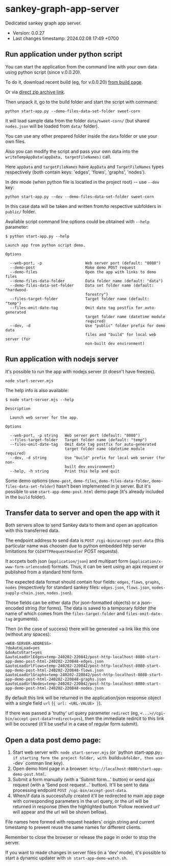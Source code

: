 <!--
@since 2024.02.05, 20:21
@changed 2024.02.08, 18:46
-->

# sankey-graph-app-server

Dedicated sankey graph app server.

- Version: 0.0.27
- Last changes timestamp: 2024.02.08 17:49 +0700

## Run application under python script

You can start the application from the command line with your own data using python script (since v.0.0.20).

To do it, download recent build (eg, for v.0.0.20) [from build page](https://github.com/lilliputten/sankey-graph-app/releases/tag/publish.0.0.20).

Or via [direct zip archive link](https://github.com/lilliputten/sankey-graph-app/archive/refs/tags/publish.0.0.20.zip).

Then unpack it, go to the build folder and start the script with command:

```
python start-app.py --demo-files-data-set-folder sweet-corn
```

It will load sample data from the folder `data/sweet-corn/` (but shared `nodes.json` will be loaded from `data/` folder).

You can use any other prepared folder inside the `data` folder or use your own files.

Also you can modify the script and pass your own data into the `writeTempAppData(appData, targetFileNames)` call.

Here `appData` and `targetFileNames` have `AppData` and `TargetFileNames` types respectively (both contain keys: 'edges', 'flows', 'graphs', 'nodes').

In dev mode (when python file is locatied in the project root) -- use `--dev` key:

```
python start-app.py --dev --demo-files-data-set-folder sweet-corn
```

In this case data will be taken and written from/to respective subfolders in `public/` folder.

Available script command line options could be obtained with `--help` parameter:

```
$ python start-app.py --help

Launch app from python script demo.

Options

  --web-port, -p                   Web server port (default: "8080")
  --demo-post                      Make demo POST request
  --demo-files                     Open the app with links to demo files
  --demo-files-data-folder         Data folder name (default: "data")
  --demo-files-data-set-folder     Data set folder name (default: "hardwood-
                                   forestry")
  --files-target-folder            Target folder name (default: "temp")
  --files-omit-date-tag            Omit date tag postfix for auto-generated
                                   target folder name (datetime module
                                   required)
  --dev, -d                        Use "public" folder prefix for demo data
                                   files and "build" for local web server (for
                                   non-built dev environment)
```

## Run application with nodejs server

It's possible to run the app with nodejs server (it doesn't have freezes).

```
node start-server.mjs
```

The help info is also available:

```
$ node start-server.mjs --help

Description

  Launch web server for the app.

Options

  --web-port, -p string   Web server port (default: "8080")
  --files-target-folder   Target folder name (default: "temp")
  --files-omit-date-tag   Omit date tag postfix for auto-generated
                          target folder name (datetime module required)
  --dev, -d string        Use "build" prefix for local web server (for non-
                          built dev environment)
  --help, -h string       Print this help and quit
```

Some demo options (`demo-post`, `demo-files`, `demo-files-data-folder`, `demo-files-data-set-folder`) hasn't been implemented in js server. But it's possible to use `start-app-demo-post.html` demo page (it's already included in the `build` folder).


## Transfer data to server and open the app with it

Both servers allow to send Sankey data to them and open an application with this transferred data.

The endpoint address to send data is `POST /cgi-bin/accept-post-data` (this particular name was choosen due to python embedded http server limitations for `CGIHTTPRequestHandler` POST requests).

It accpets both json (`application/json`) and multipart form (`application/x-www-form-urlencoded`) formats. Thus, it can be sent using an ajax request or published from a standard html form.

The expected data format should contain four fields: `edges`, `flows`, `graphs`, `nodes` (respectively for standard sankey files: `edges.json`, `flows.json`, `nodes-supply-chain.json`, `nodes.json`).

Those fields can be either data (for json-formatted objects) or a json-encoded string (for forms). The data is saved to a temporary folder (the name of which comes from the `files-target-folder` and `files-omit-date-tag` arguments).

Then (in the case of success) there will be generated =a link like this one (without any spaces):

```
<WEB-SERVER-ADDRESS>
?doAutoLoad=yes
&doAutoStart=yes
&autoLoadUrlEdges=temp-240202-220842/post-http-localhost-8080-start-app-demo-post-html-240202-220848-edges.json
&autoLoadUrlFlows=temp-240202-220842/post-http-localhost-8080-start-app-demo-post-html-240202-220848-flows.json
&autoLoadUrlGraphs=temp-240202-220842/post-http-localhost-8080-start-app-demo-post-html-240202-220848-graphs.json
&autoLoadUrlNodes=temp-240202-220842/post-http-localhost-8080-start-app-demo-post-html-240202-220848-nodes.json
```

By default this link will be returned in the application/json response object with a single field `url` (`{ url: <URL-VALUE> }`).

If there was passed a 'truthy' url query parameter `redirect` (eg, `<...>//cgi-bin/accept-post-data?redirect=yes`), then the immediate redircit to this link will be occured (it'll be useful in a case of regular form submit).


## Open a data post demo page:

1. Start web server with: `node start-server.mjs` (or \`python start-app.py`; if starting form the project folder, with `build` subfolder, then use `--dev` comman line key).
2. Open demo html page in a browser: `http://localhost:8080/start-app-demo-post.html`.
3. Submit a form manually (with a 'Submit form...' button) or send ajax request (with a 'Send post request...' button). It'll be sent to data processing endpoint `POST /cgi-bin/accept-post-data`.
4. When/if data is successfully created it'll be redirected to main app page with corresponding parameters in the url query, or the url will be returned in response (then the highlighted button 'Follow received url' will appear and the url will be shown bellow).

File names here formed with request headers' origin string and current timestamp to prevent reuse the same names for different clients.

Remember to close the browser or release the page in order to stop the server.

If you want to made changes in server files (in a 'dev' mode), it's possible to start a dynamic updater with `sh start-app-demo-watch.sh`.


